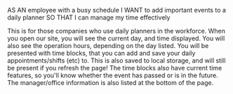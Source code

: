 AS AN employee with a busy schedule
I WANT to add important events to a daily planner
SO THAT I can manage my time effectively



This is for those companies who use daily planners in the workforce.
When you open our site, you will see the current day, and time displayed.
You will also see the operation hours, depending on the day listed.
You will be presented with time blocks, that you can add and save your daily appointments/shifts (etc) to.
This is also saved to local storage, and will still be present if you refresh the page!
The time blocks also have current time features, so you'll know whether the event has passed or is in the future.
The manager/office information is also listed at the bottom of the page. 